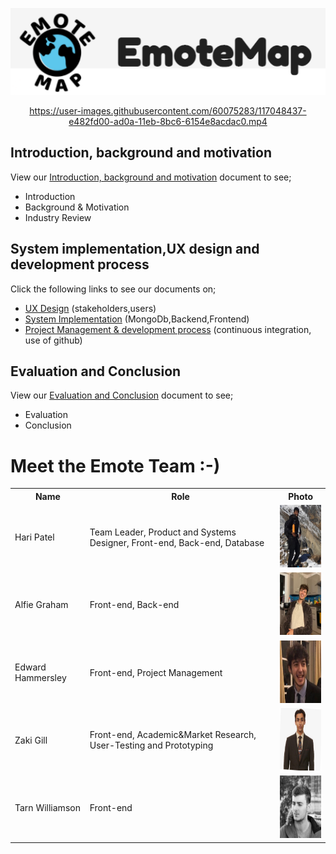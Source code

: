 <p align="center">
<img src="supporting_images/titmp.png" width="650px">
</p>

<div align="center">

https://user-images.githubusercontent.com/60075283/117048437-e482fd00-ad0a-11eb-8bc6-6154e8acdac0.mp4

</div>

<a name="first"></a>
## Introduction, background and motivation
View our [Introduction, background and motivation](introSect.md) document to see;
* Introduction
* Background & Motivation
* Industry Review


<a name="second"></a>
## System implementation,UX design and development process
Click the following links to see our documents on;
* [UX Design](uxDesign.md) (stakeholders,users)
* [System Implementation](sysImp.md) (MongoDb,Backend,Frontend)
* [Project Management & development process](sprints.md) (continuous integration, use of github)



<a name="third"></a>
## Evaluation and Conclusion
View our [Evaluation and Conclusion](evalSect.md) document to see;
* Evaluation
* Conclusion


<a align="center" name="team"></a>
# Meet the Emote Team :-)

<table>
<tr>
  <th>Name</th>
  <th>Role</th>
  <th>Photo</th>
</tr>
<tr>
  <td>Hari Patel</td>
  <td>Team Leader, Product and Systems Designer, Front-end, Back-end, Database</td>
  <td><img src="member_photos/HariPatel.jpg" width="100" height="100"></td>
</tr>
<tr>
  <td>Alfie Graham </td>
  <td>Front-end, Back-end</td>
  <td><img src="member_photos/AlfredGraham.jpg" width="100" height="100"></td>
</tr>
<tr>
  <td>Edward Hammersley</td>
  <td>Front-end, Project Management</td>
  <td><img src="member_photos/EdwardHammersley.jpg" width="100" height="100"></td>
</tr>
<tr>
  <td>Zaki Gill</td>
  <td>Front-end, Academic&Market Research, User-Testing and Prototyping</td>
  <td><img src="member_photos/ZakiGill.jpg" width="100" height="100"></td>
</tr>
<tr>
  <td>Tarn Williamson</td>
  <td>Front-end</td>
  <td><img src="member_photos/TarnWilliamson.jpg" width="100" height="100"></td>
</tr>
</table>
